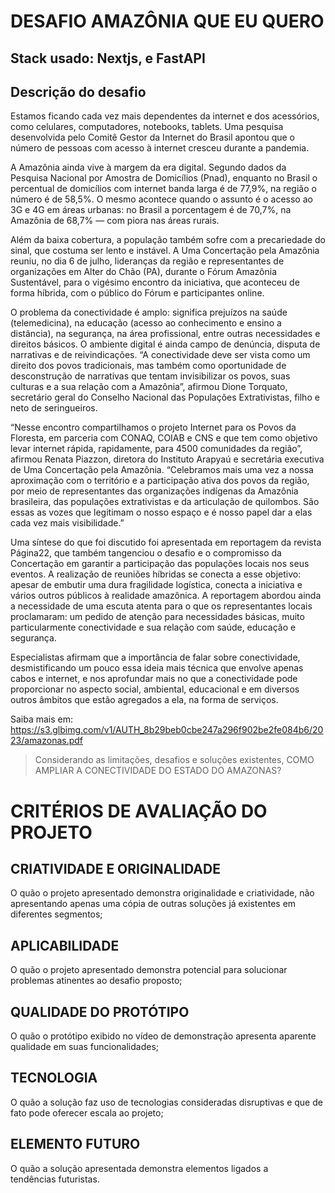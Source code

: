 # DESAFIO AMAZÔNIA QUE EU QUERO

## Stack usado: Nextjs, e FastAPI

## Descrição do desafio

Estamos ficando cada vez mais dependentes da internet e dos acessórios, como celulares, computadores, notebooks, tablets. Uma pesquisa desenvolvida pelo Comitê Gestor da Internet do Brasil apontou que o número de pessoas com acesso à internet cresceu durante a pandemia.

A Amazônia ainda vive à margem da era digital. Segundo dados da Pesquisa Nacional por Amostra de Domicílios (Pnad), enquanto no Brasil o percentual de domicílios com internet banda larga é de 77,9%, na região o número é de 58,5%. O mesmo acontece quando o assunto é o acesso ao 3G e 4G em áreas urbanas: no Brasil a porcentagem é de 70,7%, na Amazônia de 68,7% — com piora nas áreas rurais.

Além da baixa cobertura, a população também sofre com a precariedade do sinal, que costuma ser lento e instável. A Uma Concertação pela Amazônia reuniu, no dia 6 de julho, lideranças da região e representantes de organizações em Alter do Chão (PA), durante o Fórum Amazônia Sustentável, para o vigésimo encontro da iniciativa, que aconteceu de forma híbrida, com o público do Fórum e participantes online.

O problema da conectividade é amplo: significa prejuízos na saúde (telemedicina), na educação (acesso ao conhecimento e ensino a distância), na segurança, na área profissional, entre outras necessidades e direitos básicos. O ambiente digital é ainda campo de denúncia, disputa de narrativas e de reivindicações. “A conectividade deve ser vista como um direito dos povos tradicionais, mas também como oportunidade de desconstrução de narrativas que tentam invisibilizar os povos, suas culturas e a sua relação com a Amazônia”, afirmou Dione Torquato, secretário geral do Conselho Nacional das Populações Extrativistas, filho e neto de seringueiros.

“Nesse encontro compartilhamos o projeto Internet para os Povos da Floresta, em parceria com CONAQ, COIAB e CNS e que tem como objetivo levar internet rápida, rapidamente, para 4500 comunidades da região”, afirmou Renata Piazzon, diretora do Instituto Arapyaú e secretária executiva de Uma Concertação pela Amazônia. “Celebramos mais uma vez a nossa aproximação com o território e a participação ativa dos povos da região, por meio de representantes das organizações indígenas da Amazônia brasileira, das populações extrativistas e da articulação de quilombos. São essas as vozes que legitimam o nosso espaço e é nosso papel dar a elas cada vez mais visibilidade.”

Uma síntese do que foi discutido foi apresentada em reportagem da revista Página22, que também tangenciou o desafio e o compromisso da Concertação em garantir a participação das populações locais nos seus eventos. A realização de reuniões híbridas se conecta a esse objetivo: apesar de embutir uma dura fragilidade logística, conecta a iniciativa e vários outros públicos à realidade amazônica. A reportagem abordou ainda a necessidade de uma escuta atenta para o que os representantes locais proclamaram: um pedido de atenção para necessidades básicas, muito particularmente conectividade e sua relação com saúde, educação e segurança.

Especialistas afirmam que a importância de falar sobre conectividade, desmistificando um pouco essa ideia mais técnica que envolve apenas cabos e internet, e nos aprofundar mais no que a conectividade pode proporcionar no aspecto social, ambiental, educacional e em diversos outros âmbitos que estão agregados a ela, na forma de serviços.


Saiba mais em: https://s3.glbimg.com/v1/AUTH_8b29beb0cbe247a296f902be2fe084b6/2023/amazonas.pdf


> Considerando as limitações, desafios e soluções existentes, COMO AMPLIAR A CONECTIVIDADE DO ESTADO DO AMAZONAS?

# CRITÉRIOS DE AVALIAÇÃO DO PROJETO

## CRIATIVIDADE E ORIGINALIDADE
O quão o projeto apresentado demonstra originalidade e criatividade, não apresentando apenas uma cópia de outras soluções já existentes em diferentes segmentos;

## APLICABILIDADE
O quão o projeto apresentado demonstra potencial para solucionar problemas atinentes ao desafio proposto;

## QUALIDADE DO PROTÓTIPO
O quão o protótipo exibido no vídeo de demonstração apresenta aparente qualidade em suas funcionalidades;

## TECNOLOGIA
O quão a solução faz uso de tecnologias consideradas disruptivas e que de fato pode oferecer escala ao projeto;

## ELEMENTO FUTURO
O quão a solução apresentada demonstra elementos ligados a tendências futuristas.
